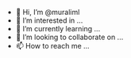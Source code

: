 - 👋 Hi, I’m @muraliml
- 👀 I’m interested in ...
- 🌱 I’m currently learning ...
- 💞️ I’m looking to collaborate on ...
- 📫 How to reach me ...

<!---
muraliml/muraliml is a ✨ special ✨ repository because its `README.md` (this file) appears on your GitHub profile.
You can click the Preview link to take a look at your changes.
--->
